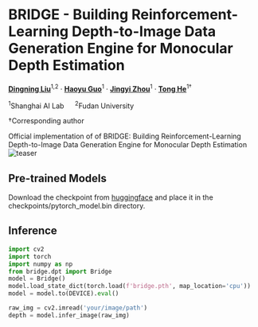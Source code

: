 # BRIDGE - Building Reinforcement-Learning Depth-to-Image Data Generation Engine for Monocular Depth Estimation
[**Dingning Liu**](https://github.com/lnbxldn)<sup>1,2</sup> · [**Haoyu Guo**](https://github.com/ghy0324)<sup>1</sup> · [**Jingyi Zhou**](https://github.com/zjyaccount)<sup>1</sup> · [**Tong He**](https://tonghe90.github.io/)<sup>1&dagger;</sup>

<sup>1</sup>Shanghai AI Lab &emsp; <sup>2</sup>Fudan University


&dagger;Corresponding author

Official implementation of  of BRIDGE: Building Reinforcement-Learning Depth-to-Image Data Generation Engine for Monocular Depth Estimation
![teaser](assets/teaser.png)


## Pre-trained Models
Download the checkpoint from [huggingface](https://huggingface.co/Dingning/BRIDGE/resolve/main/bridge.pth) and place it in the checkpoints/pytorch_model.bin directory.
## Inference 

```python
import cv2
import torch
import numpy as np
from bridge.dpt import Bridge 
model = Bridge()
model.load_state_dict(torch.load(f'bridge.pth', map_location='cpu'))
model = model.to(DEVICE).eval()

raw_img = cv2.imread('your/image/path')
depth = model.infer_image(raw_img)  
```

